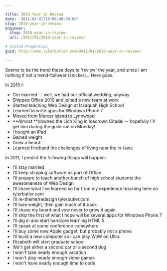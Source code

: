 ```yaml
---

title: 2010 Year in Review
date: '2011-01-01T19:06:00-08:00'
slug: 2010-year-in-review
engineer:
  slug: 2010-year-in-review
  url: /2011/01/2010-year-in-review/

# Custom Properties
guid: http://www.tylerbutler.com/2011/01/2010-year-in-review/

---
```


Seems to be the trend these days to ‘review' the year, and since I am nothing
if not a trend-follower (snicker)… Here goes.

In 2010 I:

  * Got married -- well, we had our official wedding, anyway
  * Shipped Office 2010 and joined a new team at work
  * Started teaching Web Design at Issaquah High School
  * Learned to write apps for Windows Phone 7
  * Moved from Mercer Island to Lynnwood
  * **Almost **downed the Lich King in Icecrown Citadel -- hopefully I'll get him during the guild run on Monday!
  * I bought an iPad
  * Gained weight
  * Grew a beard
  * Learned firsthand the challenges of living near the in-laws

In 2011, I predict the following things will happen:

  * I'll stay married
  * I'll keep shipping software as part of Office
  * I'll prepare to teach another bunch of high school students the awesomeness of Web Design
  * I'll share what I've learned so far from my experience teaching here on tylerbutler.com
  * I'll re-theme/redesign tylerbutler.com
  * I'll lose weight, then gain much of it back
  * I'll shave my beard and vow never to grow it again
  * I'll ship the first of what I hope will be several apps for Windows Phone 7
  * I'll dig in and start hardcore learning HTML 5
  * I'll speak at some conference somewhere
  * I'll buy some new Apple gadget, but probably not a phone
  * I'll build a new computer so I can play WoW on Ultra
  * Elizabeth will start graduate school
  * We'll get either a second car or a second dog
  * I won't take nearly enough vacation
  * I won't play nearly enough video games
  * I won't have nearly enough time to code

